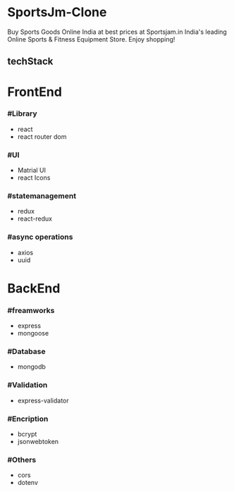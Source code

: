# SportsJm-Clone
Buy Sports Goods Online India at best prices at Sportsjam.in India's leading Online Sports &amp; Fitness Equipment Store. Enjoy shopping!


## techStack


# FrontEnd

### #Library

- react
- react router dom


### #UI

- Matrial UI
- react Icons

### #statemanagement

- redux
- react-redux

### #async operations

- axios
- uuid

# BackEnd

### #freamworks
<!-- - NodeJS -->
- express
- mongoose

### #Database
- mongodb

### #Validation
- express-validator

### #Encription
- bcrypt
- jsonwebtoken

### #Others
- cors
- dotenv
